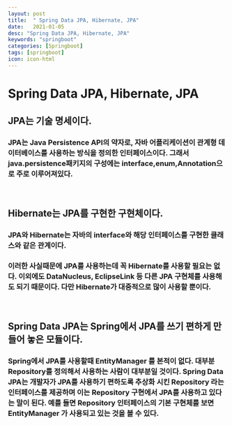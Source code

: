 ```yaml
---
layout: post
title:  " Spring Data JPA, Hibernate, JPA"
date:   2021-01-05
desc: "Spring Data JPA, Hibernate, JPA"
keywords: "springboot"
categories: [Springboot]
tags: [springboot]
icon: icon-html
---
```


Spring Data JPA, Hibernate, JPA
====

## JPA는 기술 명세이다.
### JPA는 Java Persistence API의 약자로, 자바 어플리케이션이 관계형 데이터베이스를 사용하는 방식을 정의한 인터페이스이다. 그래서 java.persistence패키지의 구성에는 interface,enum,Annotation으로 주로 이루어져있다.

<br/>

## Hibernate는 JPA를 구현한 구현체이다.
### JPA와 Hibernate는 자바의 interface와 해당 인터페이스를 구현한 클래스와 같은 관계이다.
### 이러한 사실때문에 JPA를 사용하는데 꼭 Hibernate를 사용할 필요는 없다. 이외에도 DataNucleus, EclipseLink 등 다른 JPA 구현체를 사용해도 되기 때문이다. 다만 Hibernate가 대중적으로 많이 사용할 뿐이다.

<br/>

## Spring Data JPA는 Spring에서 JPA를 쓰기 편하게 만들어 놓은 모듈이다.
### Spring에서 JPA를 사용할때 EntityManager 를 본적이 없다. 대부분 Repository를 정의해서 사용하는 사람이 대부분일 것이다. Spring Data JPA는 개발자가 JPA를 사용하기 편하도록 추상화 시킨 Repository 라는 인터페이스를 제공하며 이는 Repository 구현에서 JPA를 사용하고 있다는 말이 된다. 예를 들면 Repository 인터페이스의 기본 구현체를 보면 EntityManager 가 사용되고 있는 것을 볼 수 있다.